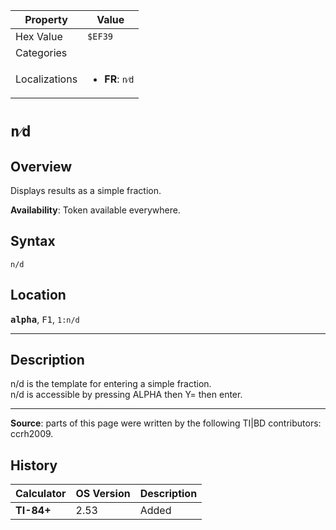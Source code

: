 | Property      | Value |
|---------------|-------|
| Hex Value     | `$EF39`|
| Categories    | <ul></ul> |
| Localizations | <ul><li><b>FR</b>: `n⁄d`</li></ul> |

# `n⁄d`

## Overview
Displays results as a simple fraction.


<b>Availability</b>: Token available everywhere.

## Syntax
`n/d`

## Location
<tt><kbd><b>alpha</b></kbd></tt>, <kbd>F1</kbd>, `1:n/d`
<hr>

## Description

n/d is the template for entering a simple fraction.  
n/d is accessible by pressing ALPHA then Y= then enter.

* * *

**Source**: parts of this page were written by the following TI|BD contributors: ccrh2009.

## History
| Calculator | OS Version | Description |
|------------|------------|-------------|
| <b>TI-84+</b> | 2.53 | Added |


